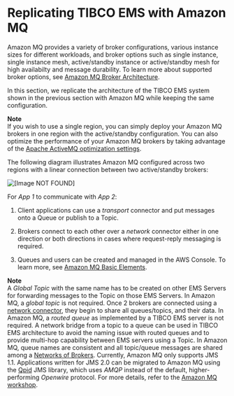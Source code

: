 # Replicating TIBCO EMS with Amazon MQ<a name="tibco-amazon-mq-architecture"></a>

 Amazon MQ provides a variety of broker configurations, various instance sizes for different workloads, and broker options such as single instance, single instance mesh, active/standby instance or active/standby mesh for high availabilty and message durability\. To learn more about supported broker options, see [Amazon MQ Broker Architecture](https://docs.aws.amazon.com/amazon-mq/latest/developer-guide/amazon-mq-broker-architecture)\. 

 In this section, we replicate the architecture of the TIBCO EMS system shown in the previous section with Amazon MQ while keeping the same configuration\. 

**Note**  
 If you wish to use a single region, you can simply deploy your Amazon MQ brokers in one region with the active/standby configuration\. You can also optimize the performance of your Amazon MQ brokers by taking advantage of the [Apache ActiveMQ optimization settings](https://activemq.apache.org/performance-tuning)\.

 The following diagram illustrates Amazon MQ configured across two regions with a linear connection between two active/standby brokers: 

 ![\[Image NOT FOUND\]](http://docs.aws.amazon.com/amazon-mq/latest/migration-guide/images/tibco-amazon-mq-architecture-fig-1.PNG) 

 For *App 1* to communicate with *App 2*: 

1.  Client applications can use a *transport* connector and put messages onto a Queue or publish to a Topic\. 

1.  Brokers connect to each other over a *network* connector either in one direction or both directions in cases where request\-reply messaging is required\. 

1.  Queues and users can be created and managed in the AWS Console\. To learn more, see [Amazon MQ Basic Elements](https://docs.aws.amazon.com/amazon-mq/latest/developer-guide/amazon-mq-basic-elements)\. 

**Note**  
 A *Global Topic* with the same name has to be created on other EMS Servers for forwarding messages to the Topic on those EMS Servers\. In Amazon MQ, a *global topic* is not required\. Once 2 brokers are connected using a [network connector](https://docs.aws.amazon.com/amazon-mq/latest/developer-guide/child-element-details.html#networkConnector), they begin to share all queues/topics, and their data\. 
 In Amazon MQ, a *routed queue* as implemented by a TIBCO EMS server is not required\. 
 A network bridge from a topic to a queue can be used in TIBCO EMS architecture to avoid the naming issue with routed queues and to provide multi\-hop capability between EMS servers using a Topic\. In Amazon MQ, queue names are consistent and all topic/queue messages are shared among a [Networks of Brokers](https://docs.aws.amazon.com/amazon-mq/latest/developer-guide/network-of-brokers)\. 
 Currently, Amazon MQ only supports JMS 1\.1\. Applications written for JMS 2\.0 can be migrated to Amazon MQ using the [Qpid](https://qpid.apache.org/) JMS library, which uses *AMQP* instead of the default, higher\-performing *Openwire* protocol\. For more details, refer to the [Amazon MQ workshop](https://github.com/aws-samples/amazon-mq-workshop/tree/master/amqp-client)\. 